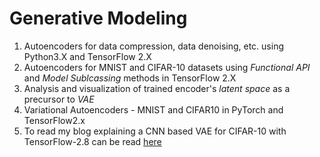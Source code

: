 # Generative Modeling

1. Autoencoders for data compression, data denoising, etc. using Python3.X and TensorFlow 2.X
2. Autoencoders for MNIST and CIFAR-10 datasets using _Functional API_ and _Model Sublcassing_ methods in TensorFlow 2.X
3. Analysis and visualization of trained encoder's _latent space_ as a precursor to _VAE_
4. Variational Autoencoders - MNIST and CIFAR10 in PyTorch and TensorFlow2.x
5. To read my blog explaining a CNN based VAE for CIFAR-10 with TensorFlow-2.8 can be read [here](https://medium.com/@arjun.majumdar/variational-autoencoder-cifar-10-tf2-9ed1155771e1)
